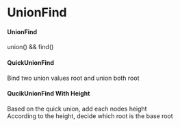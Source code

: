# UnionFind
#### UnionFind
union() && find()
#### QuickUnionFind
Bind two union values root and union both root
#### QucikUnionFind With Height
Based on the quick union, add each nodes height  
According to the height, decide which root is the base root